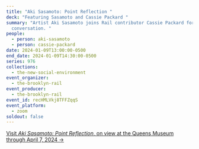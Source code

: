 ```yaml
---
title: "Aki Sasamoto: Point Reflection "
deck: "Featuring Sasamoto and Cassie Packard "
summary: "Artist Aki Sasamoto joins Rail contributor Cassie Packard for a
  conversation. "
people:
  - person: aki-sasamoto
  - person: cassie-packard
date: 2024-01-09T13:00:00-0500
end_date: 2024-01-09T14:30:00-0500
series: 976
collections:
  - the-new-social-environment
event_organizer:
  - the-brooklyn-rail
event_producer:
  - the-brooklyn-rail
event_id: recHMLVkj8TFFZqqS
event_platform:
  - zoom
soldout: false
---
```

[V﻿isit *Aki Sasamoto: Point Reflection*, on view at the Queens Museum through April 7, 2024 →](https://queensmuseum.org/exhibition/aki-sasamoto-point-reflection/)
